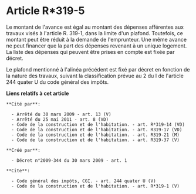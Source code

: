 # Article R*319-5

Le montant de l'avance est égal au montant des dépenses afférentes aux travaux visés à l'article R. 319-1, dans la limite
d'un plafond. Toutefois, ce montant peut être réduit à la demande de l'emprunteur. Une même avance ne peut financer que la
part des dépenses revenant à un unique logement. La liste des dépenses qui peuvent être prises en compte est fixée par
décret. 

Le plafond mentionné à l'alinéa précédent est fixé par décret en fonction de la nature des travaux, suivant la classification
prévue au 2 du I de l'article 244 quater U du code général des impôts.

**Liens relatifs à cet article**

	**Cité par**:

	  - Arrêté du 30 mars 2009 - art. 13 (V)
	  - Arrêté du 25 mai 2011 - art. 8 (VD)
	  - Code de la construction et de l'habitation. - art. R*319-14 (VD)
	  - Code de la construction et de l'habitation. - art. R319-17 (VD)
	  - Code de la construction et de l'habitation. - art. R319-21 (M)
	  - Code de la construction et de l'habitation. - art. R319-37 (V)

	**Créé par**:

	  - Décret n°2009-344 du 30 mars 2009 - art. 1

	**Cite**:

	  - Code général des impôts, CGI. - art. 244 quater U (V)
	  - Code de la construction et de l'habitation. - art. R*319-1 (V)
